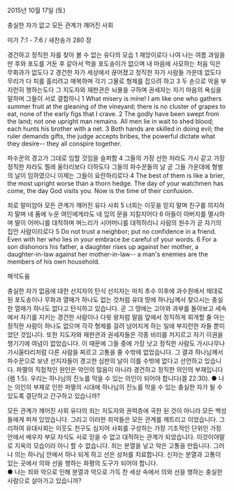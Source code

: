 2015년 10월 17일 (토)

충실한 자가 없고 모든 관계가 깨어진 사회



미가 7:1 - 7:6 / 새찬송가 280 장


경건하고 정직한 자를 찾아 볼 수 없는 유다의 모습
1 재앙이로다 나여 나는 여름 과일을 딴 후와 포도를 거둔 후 같아서 먹을 포도송이가 없으며 내 마음에 사모하는 처음 익은 무화과가 없도다 
2 경건한 자가 세상에서 끊어졌고 정직한 자가 사람들 가운데 없도다 무리가 다 피를 흘리려고 매복하며 각기 그물로 형제를 잡으려 하고 3 두 손으로 악을 부지런히 행하는도다 그 지도자와 재판관은 뇌물을 구하며 권세자는 자기 마음의 욕심을 말하며 그들이 서로 결합하니
1 What misery is mine! I am like one who gathers summer fruit at the gleaning of the vineyard; there is no cluster of grapes to eat, none of the early figs that I crave. 2 The godly have been swept from the land; not one upright man remains. All men lie in wait to shed blood; each hunts his brother with a net. 3 Both hands are skilled in doing evil; the ruler demands gifts, the judge accepts bribes, the powerful dictate what they desire-- they all conspire together. 

파수꾼의 경고가 그대로 임할 것임을 슬퍼함
4 그들의 가장 선한 자라도 가시 같고 가장 정직한 자라도 찔레 울타리보다 더하도다 그들의 파수꾼들의 날 곧 그들 가운데에 형벌의 날이 임하였으니 이제는 그들이 요란하리로다
4 The best of them is like a brier, the most upright worse than a thorn hedge. The day of your watchmen has come, the day God visits you. Now is the time of their confusion. 

죄로 말미암아 모든 관계가 깨어진 유다 사회
5 너희는 이웃을 믿지 말며 친구를 의지하지 말며 네 품에 누운 여인에게라도 네 입의 문을 지킬지어다 6 아들이 아버지를 멸시하며 딸이 어머니를 대적하며 며느리가 시어머니를 대적하리니 사람의 원수가 곧 자기의 집안 사람이리로다
5 Do not trust a neighbor; put no confidence in a friend. Even with her who lies in your embrace be careful of your words. 6 For a son dishonors his father, a daughter rises up against her mother, a daughter-in-law against her mother-in-law-- a man's enemies are the members of his own household.

해석도움





충실한 자가 없음에 대한 선지자의 탄식
선지자는 마치 추수 이후에 과수원에서 제대로 된 포도송이나 무화과 열매가 하나도 없는 것처럼 유대 땅에 하나님께서 찾으시는 충실한 열매가 하나도 없다고 탄식하고 있습니다. 곧 그 땅에는 고아와 과부를 돌아보고 세속에서 자기를 지키는 경건한 사람이나 다윗 왕처럼 말씀 앞에서 정직하게 회개할 줄 아는 정직한 사람이 하나도 없으며 각각 형제를 걸려 넘어지게 하는 일에 부지런한 자들 뿐이었던 것입니다. 또한 지도자와 재판관과 권세자들은 각종 비리를 저지르고 자기 이권을 챙기기에 여념이 없었습니다. 이 때문에 그들 중에 가장 낫고 정직한 사람도 가시나무나 가시울타리처럼 다른 사람을 찌르고 고통을 줄 수밖에 없었습니다. 그 결과 하나님께서 파수꾼으로 보낸 선지자들이 경고한 심판의 날이 이를 수밖에 없다고 선언하고 있습니다. 파멸의 직접적인 원인은 악인의 많음이 아니라 경건하고 정직한 의인의 부재입니다(렘 1:5). 우리는 하나님의 진노를 막을 수 있는 의인이 되어야 합니다(겔 22:30).
● 나는 의인의 부재로 인한 파멸의 시대에 하나님의 진노를 막을 수 있는 충실한 자가 될 수 있도록 결단하고 간구하고 있습니까?   

모든 관계가 깨어진 사회
유다의 죄는 지도자와 권력층에 국한 된 것이 아니라 모든 백성들에게 퍼져 있었습니다. 그리고 이러한 죄악들은 모든 관계를 깨트리고 이었습니다. 그리하여 유대사회는 이웃도 친구도 심지어 사회를 구성하는 가장 기초적인 단위인 가정 안에서 배우자 부모 자식도 서로 믿을 수 없고 대적하는 관계가 되었습니다. 이것이야말로 지옥의 모습이라 아니 할 수 없습니다. 죄는 분열을 낳고 악은 고통을 만듭니다. 그러나 의는 하나님 안에서 하나 되게 하고 선은 상처를 치료합니다. 신자는 분열과 고통이 있는 곳에서 의와 선을 행하는 화평의 도구가 되어야 합니다.  
● 나는 죄와 악으로 인해 분열과 악으로 가득 찬 세상 속에서 의와 선을 행하는 충실한 사람으로 살아가고 있습니까?